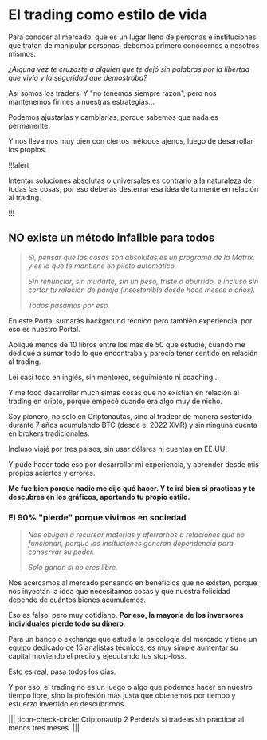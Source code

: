 # El trading como estilo de vida

Para conocer al mercado, que es un lugar lleno de personas e instituciones que tratan de manipular personas, debemos primero conocernos a nosotros mismos.

_¿Alguna vez te cruzaste a alguien que te dejó sin palabras por la libertad que vivía y la seguridad que demostraba?_

Así somos los traders. Y "no tenemos siempre razón", pero nos mantenemos firmes a nuestras estrategias...

Podemos ajustarlas y cambiarlas, porque sabemos que nada es permanente.

Y nos llevamos muy bien con ciertos métodos ajenos, luego de desarrollar los propios.

!!!alert

Intentar soluciones absolutas o universales es contrario a la naturaleza de todas las cosas, por eso deberás desterrar esa idea de tu mente en relación al trading.

!!!

## NO existe un método infalible para todos

> _Sí, pensar que las cosas son absolutas es un programa de la Matrix, y es lo que te mantiene en piloto automático._
>
> _Sin renunciar, sin mudarte, sin un peso, triste o aburrido, e incluso sin cortar tu relación de pareja (insostenible desde hace meses o años)._
>
> _Todos pasamos por eso._

En este Portal sumarás background técnico pero también experiencia, por eso es nuestro Portal.

Apliqué menos de 10 libros entre los más de 50 que estudié, cuando me dediqué a sumar todo lo que encontraba y parecía tener sentido en relación al trading.

Leí casi todo en inglés, sin mentoreo, seguimiento ni coaching...

Y me tocó desarrollar muchísimas cosas que no existían en relación al trading en cripto, porque empecé cuando era algo muy de nicho.

Soy pionero, no solo en Criptonautas, sino al tradear de manera sostenida durante 7 años acumulando BTC (desde el 2022 XMR) y sin ninguna cuenta en brokers tradicionales.

Incluso viajé por tres países, sin usar dólares ni cuentas en EE.UU!

Y pude hacer todo eso por desarrollar mi experiencia, y aprender desde mis propios aciertos y errores.

**Me fue bien porque nadie me dijo qué hacer. Y te irá bien si practicas y te descubres en los gráficos, aportando tu propio estilo.**

### El 90% "pierde" porque vivimos en sociedad

> _Nos obligan a recursar materias y aferrarnos a relaciones que no funcionan, porque las insituciones generan dependencia para conservar su poder._
>
> _Solo ganan si no eres libre._

Nos acercamos al mercado pensando en beneficios que no existen, porque nos inyectan la idea que necesitamos cosas y que nuestra felicidad depende de cuántos bienes acumulemos.

Eso es falso, pero muy cotidiano. **Por eso, la mayoría de los inversores individuales pierde todo su dinero**.

Para un banco o exchange que estudia la psicología del mercado y tiene un equipo dedicado de 15 analistas técnicos, es muy simple aumentar su capital moviendo el precio y ejecutando tus stop-loss.

Esto es real, pasa todos los días.

Y por eso, el trading no es un juego o algo que podemos hacer en nuestro tiempo libre, sino la profesión más justa que obtenemos por tiempo y esfuerzo invertido en descubrirnos.

||| :icon-check-circle: Criptonautip 2 Perderás si tradeas sin practicar al menos tres meses. |||
